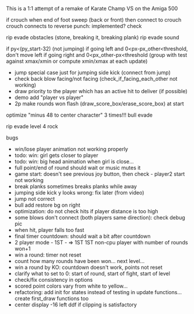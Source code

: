 This is a 1:1 attempt of a remake of Karate Champ VS on the Amiga 500

if crouch when end of foot sweep (back or front) 
then connect to crouch
crouch connects to reverse punch: implemented? check

				
rip evade obstacles (stone, breaking it, breaking plank)
rip evade sound



if py<(py_start-32) (not jumping)
if going left and 0<px-px_other<threshold, don't move left
if going right and 0<px_other-px<threshold
(group with test against xmax/xmin or compute xmin/xmax
at each update)


- jump special case just for jumping side kick (connect from jump)
- check back blow facing/not facing (check_if_facing_each_other not working)
- draw priority to the player which has an active hit to deliver (if possible)
- demo add "player vs player"
- 2p make rounds won flash (draw_score_box/erase_score_box) at start

optimize "minus 48 to center character" 3 times!!!
bull
evade

rip evade level 4 rock

bugs

- win/lose player animation not working properly
- todo: win: girl gets closer to player
- todo: win: big head animation when girl is close...
- full point/end of round should wait or music mutes it
- game start: doesn't see previous joy button, then check - player2 start not working
- break planks sometimes breaks planks while away
- jumping side kick y looks wrong: fix later (from video)
- jump not correct
- bull add restore bg on right
- optimization: do not check hits if player distance is too high
- some blows don't connect (both players same direction): check debug pic
- when hit, player falls too fast
- final timer countdown: should wait a bit after countdown
- 2 player mode - 1ST - => 1ST   1ST non-cpu player with
  number of rounds won+1
- win a round: timer not reset
- count how many rounds have been won... next level...
- win a round by KO: countdown doesn't work, points not reset
- clarify what to set to 0: start of round, start of fight, start of level
- check/fix consistency in options
- scored point colors vary from white to yellow...
- refactoring: add init for states instead of
  testing in update functions...
  create first_draw functions too
- center display -16 left ddf if clipping is satisfactory


